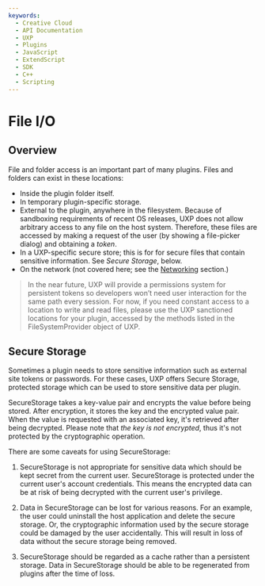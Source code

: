 ```yaml
---
keywords:
  - Creative Cloud
  - API Documentation
  - UXP
  - Plugins
  - JavaScript
  - ExtendScript
  - SDK
  - C++
  - Scripting
---
```


# File I/O

## Overview

File and folder access is an important part of many plugins. Files and folders can exist in these locations:

* Inside the plugin folder itself.
* In temporary plugin-specific storage.
* External to the plugin, anywhere in the filesystem. Because of sandboxing requirements of recent OS releases, UXP does not allow arbitrary access to any file on the host system. Therefore, these files are accessed by making a request of the user (by showing a file-picker dialog) and obtaining a _token_.
* In a UXP-specific secure store; this is for for secure files that contain sensitive information. See *Secure Storage*, below.
* On the network (not covered here; see the [Networking](/guides/uxp_guide/uxp-misc/network-io/) section.)

> In the near future, UXP will provide a permissions system for persistent tokens so developers won’t need user interaction for the same path every session. For now, if you need constant access to a location to write and read files, please use the UXP sanctioned locations for your plugin, accessed by the methods listed in the FileSystemProvider object of UXP.

## Secure Storage

Sometimes a plugin needs to store sensitive information such as external site tokens or passwords. For these cases, UXP offers Secure Storage, protected storage which can be used to store sensitive data
per plugin.

SecureStorage takes a key-value pair and encrypts the value before being
stored. After encryption, it stores the key and the encrypted value pair. When the value
is requested with an associated key, it's retrieved after being decrypted. Please note
that _the key is not encrypted_, thus it's not protected by the cryptographic operation.

There are some caveats for using SecureStorage:

1. SecureStorage is not appropriate for sensitive data which should be kept secret from the current user. SecureStorage is protected under the current user's account credentials. This means the encrypted data can be at risk of being decrypted with the current user's privilege.

2. Data in SecureStorage can be lost for various reasons. For an example, the user could uninstall the host application and delete the secure storage. Or, the cryptographic information used by the secure storage could be damaged by the user accidentally. This will result in loss of data without the secure storage being removed.

3. SecureStorage should be regarded as a cache rather than a persistent storage. Data in SecureStorage should be able to be regenerated from plugins after the time of loss.
